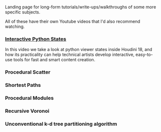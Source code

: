 Landing page for long-form tutorials/write-ups/walkthroughs of some more specific subjects.

All of these have their own Youtube videos that I'd also recommend watching.

### [Interactive Python States](https://github.com/ribponce/particula/tree/master/tutorials/interactive_python_states)

In this video we take a look at python viewer states inside Houdini 18, and how its practicality can help technical artists develop interactive, easy-to-use tools for fast and smart content creation.

### Procedural Scatter

### Shortest Paths

### Procedural Modules

### Recursive Voronoi

### Unconventional k-d tree partitioning algorithm

